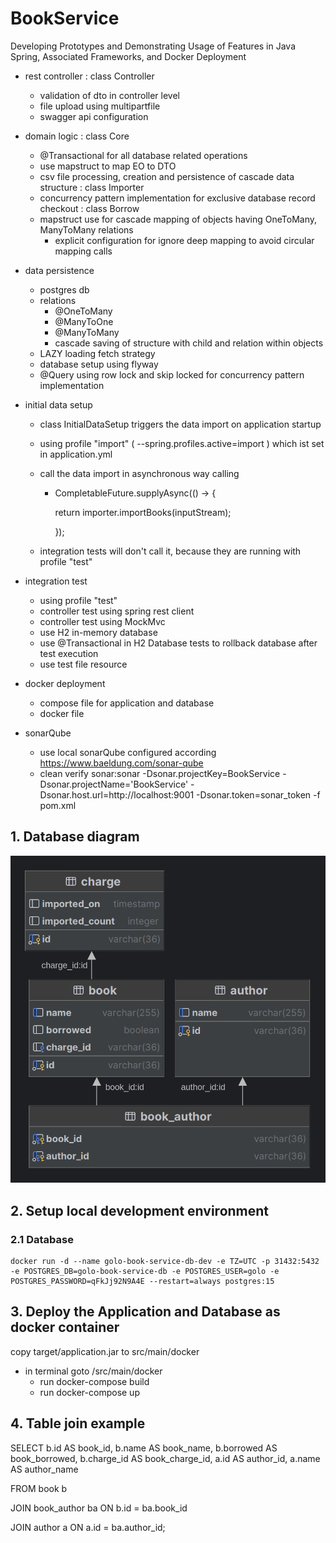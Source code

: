 # BookService

Developing Prototypes and Demonstrating Usage of Features in Java Spring, Associated Frameworks, and Docker Deployment

- rest controller : class Controller
  - validation of dto in controller level
  - file upload using multipartfile
  - swagger api configuration

- domain logic : class Core
  - @Transactional for all database related operations
  - use mapstruct to map EO to DTO
  - csv file processing, creation and persistence of cascade data structure   : class Importer
  - concurrency pattern implementation for exclusive database record checkout : class Borrow
  - mapstruct use for cascade mapping of objects having OneToMany, ManyToMany relations
    - explicit configuration for ignore deep mapping to avoid circular mapping calls

- data persistence
  - postgres db
  - relations
    - @OneToMany
    - @ManyToOne
    - @ManyToMany
    - cascade saving of structure with child and relation within objects
  - LAZY loading fetch strategy
  - database setup using flyway
  - @Query using row lock and skip locked for concurrency pattern implementation

- initial data setup
  - class InitialDataSetup triggers the data import on application startup
  - using profile "import" ( --spring.profiles.active=import ) which ist set in application.yml
  - call the data import in asynchronous way calling
    - CompletableFuture.supplyAsync(() -> {

      return importer.importBooks(inputStream);

      });
    
  - integration tests will don't call it, because they are running with profile "test"

- integration test
  - using profile "test"
  - controller test using spring rest client
  - controller test using MockMvc
  - use H2 in-memory database
  - use @Transactional in H2 Database tests to rollback database after test execution
  - use test file resource

- docker deployment
  - compose file for application and database
  - docker file

- sonarQube
  - use local sonarQube configured according https://www.baeldung.com/sonar-qube
  - clean verify sonar:sonar -Dsonar.projectKey=BookService -Dsonar.projectName='BookService'
    -Dsonar.host.url=http://localhost:9001 -Dsonar.token=sonar_token -f pom.xml

## 1. Database diagram

![img_2.png](img_2.png)

## 2. Setup local development environment

### 2.1 Database

```
docker run -d --name golo-book-service-db-dev -e TZ=UTC -p 31432:5432 -e POSTGRES_DB=golo-book-service-db -e POSTGRES_USER=golo -e POSTGRES_PASSWORD=qFkJj92N9A4E --restart=always postgres:15

```

## 3. Deploy the Application and Database as docker container
copy target/application.jar to src/main/docker
- in terminal goto /src/main/docker
    - run docker-compose build
    - run docker-compose up

## 4. Table join example

SELECT
b.id AS book_id,
b.name AS book_name,
b.borrowed AS book_borrowed,
b.charge_id AS book_charge_id,
a.id AS author_id,
a.name AS author_name

FROM
book b

JOIN book_author ba ON b.id = ba.book_id

JOIN author a ON a.id = ba.author_id;